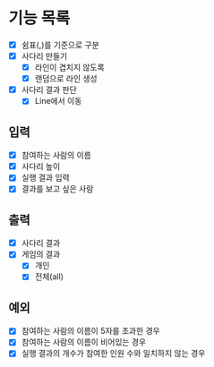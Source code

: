 # 기능 목록

- [x] 쉼표(,)를 기준으로 구분
- [x] 사다리 만들기
  - [x] 라인이 겹치지 않도록
  - [x] 랜덤으로 라인 생성
- [x] 사다리 결과 판단
  - [x] Line에서 이동

## 입력

- [x] 참여하는 사람의 이름
- [x] 사다리 높이
- [x] 실행 결과 입력
- [x] 결과를 보고 싶은 사람

## 출력

- [x] 사다리 결과
- [x] 게임의 결과
  - [x] 개인
  - [x] 전체(all)

## 예외

- [x] 참여하는 사람의 이름이 5자를 초과한 경우
- [x] 참여하는 사람의 이름이 비어있는 경우
- [x] 실행 결과의 개수가 참여한 인원 수와 일치하지 않는 경우
